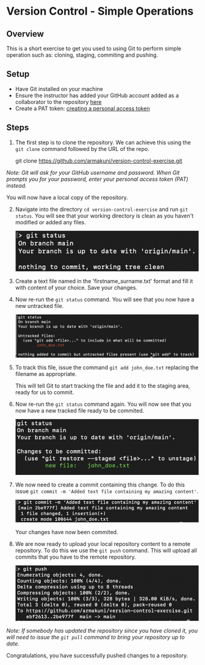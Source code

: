 # Version Control - Simple Operations

## Overview

This is a short exercise to get you used to using Git to perform simple operation such as: cloning, staging, commiting and pushing.

## Setup

- Have Git installed on your machine
- Ensure the instructor has added your GitHub account added as a collaborator to the repository [here](https://github.com/armakuni/version-control-exercise)
- Create a PAT token: [creating a personal access token](https://docs.github.com/en/authentication/keeping-your-account-and-data-secure/creating-a-personal-access-token)

## Steps

1. The first step is to clone the repository. We can achieve this using the `git clone` command followed by the URL of the repo.

   git clone https://github.com/armakuni/version-control-exercise.git

_Note: Git will ask for your GitHub username and password. When Git prompts you for your password, enter your personal access token (PAT) instead._

You will now have a local copy of the repository.

2. Navigate into the directory `cd version-control-exercise` and run `git status`. You will see that your working directory is clean as you haven't modified or added any files.

   ![](./images/git_status.png)

3. Create a text file named in the 'firstname_surname.txt' format and fill it with content of your choice. Save your changes.

4. Now re-run the `git status` command. You will see that you now have a new untracked file.

   ![](./images/git_status2.png)

5. To track this file, issue the command `git add john_doe.txt` replacing the filename as appropriate.

   This will tell Git to start tracking the file and add it to the staging area, ready for us to commit.

6. Now re-run the `git status` command again. You will now see that you now have a new tracked file ready to be commited.

   ![](./images/git_status3.png)

7. We now need to create a commit containing this change. To do this issue `git commit -m 'Added text file containing my amazing content'`.

   ![](./images/git_commit.png)

   Your changes have now been commited.

8. We are now ready to upload your local repository content to a remote repository. To do this we use the `git push` command. This will upload all commits that you have to the remote repository.

   ![](./images/git_push.png)

_Note: If somebody has updated the repository since you have cloned it, you will need to issue the `git pull` command to bring your repository up to date._

Congratulations, you have successfully pushed changes to a repository.
